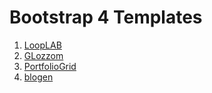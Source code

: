 ﻿# Bootstrap 4 Templates

1. [LoopLAB](https://tjmukurumbira.github.io/bootstrap4/LoopLAB/index.htm)
2. [GLozzom](https://tjmukurumbira.github.io/bootstrap4/glozzom/index.html)
3. [PortfolioGrid](https://tjmukurumbira.github.io/bootstrap4/PortfolioGrid/index.htm)
4. [blogen](https://tjmukurumbira.github.io/bootstrap4/blogen/index.htm)
 
